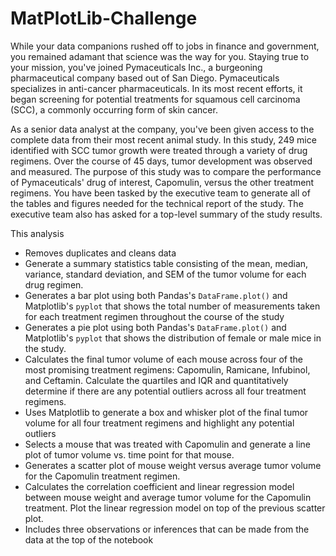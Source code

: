 # MatPlotLib-Challenge
While your data companions rushed off to jobs in finance and government, you remained adamant that science was the way for you. Staying true to your mission, you've joined Pymaceuticals Inc., a burgeoning pharmaceutical company based out of San Diego. Pymaceuticals specializes in anti-cancer pharmaceuticals. In its most recent efforts, it began screening for potential treatments for squamous cell carcinoma (SCC), a commonly occurring form of skin cancer.

As a senior data analyst at the company, you've been given access to the complete data from their most recent animal study. In this study, 249 mice identified with SCC tumor growth were treated through a variety of drug regimens. Over the course of 45 days, tumor development was observed and measured. The purpose of this study was to compare the performance of Pymaceuticals' drug of interest, Capomulin, versus the other treatment regimens. You have been tasked by the executive team to generate all of the tables and figures needed for the technical report of the study. The executive team also has asked for a top-level summary of the study results.

This analysis 

- Removes duplicates and cleans data
- Generate a summary statistics table consisting of the mean, median, variance, standard deviation, and SEM of the tumor volume for each drug regimen.
- Generates  a bar plot using both Pandas's `DataFrame.plot()` and Matplotlib's `pyplot` that shows the total number of measurements taken for each treatment regimen throughout the course of the study
- Generates a pie plot using both Pandas's `DataFrame.plot()` and Matplotlib's `pyplot` that shows the distribution of female or male mice in the study.
- Calculates the final tumor volume of each mouse across four of the most promising treatment regimens: Capomulin, Ramicane, Infubinol, and Ceftamin. Calculate the quartiles and IQR and quantitatively determine if there are any potential outliers across all four treatment regimens.
- Uses Matplotlib to generate a box and whisker plot of the final tumor volume for all four treatment regimens and highlight any potential outliers 
- Selects a mouse that was treated with Capomulin and generate a line plot of tumor volume vs. time point for that mouse.
- Generates a scatter plot of mouse weight versus average tumor volume for the Capomulin treatment regimen.
- Calculates the correlation coefficient and linear regression model between mouse weight and average tumor volume for the Capomulin treatment. Plot the linear regression model on top of the previous scatter plot.
- Includes three observations or inferences that can be made from the data at the top of the notebook
